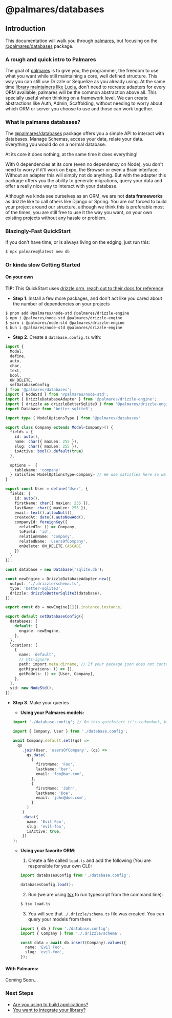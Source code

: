 # @palmares/databases

## Introduction

This documentation will walk you through [palmares](https://github.com/palmaresHQ/palmares), but focusing on the [@palmares/databases](https://www.npmjs.com/package/@palmares/databases) package.

### A rough and quick intro to Palmares

The goal of [palmares](https://github.com/palmaresHQ/palmares) is to give you, the programmer, the freedom to use what you want while still maintaining a core, well defined structure. This way you can still use Drizzle or Sequelize as you already using. At the same time [library maintainers like Lucia](https://github.com/lucia-auth/lucia/discussions/1707), don't need to recreate adapters for every ORM available, palmares will be the common abstraction above all. This specially useful when thinking on a framework level. We can create abstractions like Auth, Admin, Scaffolding, without needing to worry about which ORM or server you choose to use and those can work together.

### What is palmares databases?

The [@palmares/databases](https://www.npmjs.com/package/@palmares/databases) package offers you a simple API to interact with databases. Manage Schemas, access your data, relate your data. Everything you would do on a normal database.

At its core it does nothing, at the same time it does everything!

With 0 dependencies at its core (even no dependency on Node), you don't need to worry if it'll work on Expo, the Browser or even a Brain interface. Without an adapter this will simply not do anything. But with the adapter this package offers you the ability to generate migrations, query your data and offer a really nice way to interact with your database.

Although we kinda see ourselves as an ORM, we are not **data frameworks** as drizzle like to call others like Django or Spring. You are not forced to build your project around our structure, although we think this is preferable most of the times, you are still free to use it the way you want, on your own existing projects without any hassle or problem.

### Blazingly-Fast QuickStart

If you don't have time, or is always living on the edging, just run this:

```sh
$ npx palmares@latest new db
```

### Or kinda slow Getting Started

#### On your own

**TIP:** This QuickStart uses [drizzle orm, reach out to their docs for reference](https://orm.drizzle.team/docs/overview)

- **Step 1**. Install a few more packages, and don't act like you cared about the number of dependencies on your projects

```sh
$ pnpm add @palmares/node-std @palmares/drizzle-engine
$ npm i @palmares/node-std @palmares/drizzle-engine
$ yarn i @palmares/node-std @palmares/drizzle-engine
$ bun i @palmares/node-std @palmares/drizzle-engine
```

- **Step 2**. Create a `database.config.ts` with:

```ts
import {
  Model,
  define,
  auto,
  char,
  text,
  bool,
  ON_DELETE,
  setDatabaseConfig
} from '@palmares/databases';
import { NodeStd } from '@palmares/node-std';
import { DrizzleDatabaseAdapter } from '@palmares/drizzle-engine';
import { drizzle as drizzleBetterSqlite3 } from '@palmares/drizzle-engine/better-sqlite3';
import Database from 'better-sqlite3';

import type { ModelOptionsType } from '@palmares/databases'

export class Company extends Model<Company>() {
  fields = {
    id: auto(),
    name: char({ maxLen: 255 }),
    slug: char({ maxLen: 255 }),
    isActive: bool().default(true)
  },

  options =  {
    tableName: 'company'
  } satisfies ModelOptionsType<Company> // We use satisfies here so we can still infer and you don't lose intellisense.
}

export const User = define('User', {
  fields: {
    id: auto(),
    firstName: char({ maxLen: 255 }),
    lastName: char({ maxLen: 255 }),
    email: text().allowNull(),
    createdAt: date().autoNowAdd(),
    companyId: foreignKey({
      relatedTo: () => Company,
      toField: 'id',
      relationName: 'company',
      relatedName: 'usersOfCompany',
      onDelete: ON_DELETE.CASCADE
    })
  }
});

const database = new Database('sqlite.db');

const newEngine = DrizzleDatabaseAdapter.new({
  output: './.drizzle/schema.ts',
  type: 'better-sqlite3',
  drizzle: drizzleBetterSqlite3(database),
});

export const db = newEngine[1]().instance.instance;

export default setDatabaseConfig({
  databases: {
    default: {
      engine: newEngine,
    },
  },
  locations: [
    {
      name: 'default',
      // @ts-ignore
      path: import.meta.dirname, // If your package.json does not contain the "type": "module" in it, change that to __dirname
      getMigrations: () => [],
      getModels: () => [User, Company],
    },
  ],
  std: new NodeStd(),
});
```

- **Step 3**. Make your queries

  - **Using your Palmares models:**

  ```ts
  import './database.config'; // On this quickstart it's redundant, but make sure to initialize the DB before trying to query.

  import { Company, User } from './database.config';

  await Company.default.set((qs) =>
    qs
      .join(User, 'usersOfCompany', (qs) =>
        qs.data(
          {
            firstName: 'Foo',
            lastName: 'bar',
            email: 'foo@bar.com',
          },
          {
            firstName: 'John',
            lastName: 'Doe',
            email: 'john@doe.com',
          }
        )
      )
      .data({
        name: 'Evil Foo',
        slug: 'evil-foo',
        isActive: true,
      })
  );
  ```

  - **Using your favorite ORM**:

    1. Create a file called `load.ts` and add the following (You are responsible for your own CLI):

    ```ts
    import databasesConfig from './database.config';

    databasesConfig.load();
    ```

    2. Run (we are using [tsx](https://tsx.is/) to run typescript from the command line):

    ```sh
    $ tsx load.ts
    ```

    3. You will see that `./.drizzle/schema.ts` file was created. You can query your models from there.

    ```ts
    import { db } from './database.config';
    import { Company } from './.drizzle/schema';

    const data = await db.insert(Company).values({
      name: 'Evil Foo',
      slug: 'evil-foo',
    });
    ```

#### With Palmares:

Coming Soon...

### Next Steps

- [Are you using to build applications?](https://github.com/palmaresHQ/palmares/blob/main/packages/databases/docs/consumers/summary.md)
- [You want to integrate your library?](https://github.com/palmaresHQ/palmares/blob/main/packages/databases/docs/integrators/summary.md)
